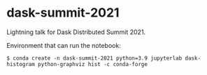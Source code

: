 # dask-summit-2021

Lightning talk for Dask Distributed Summit 2021.

Environment that can run the notebook:

```
$ conda create -n dask-summit-2021 python=3.9 jupyterlab dask-histogram python-graphviz hist -c conda-forge
```
